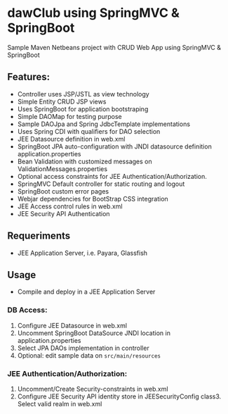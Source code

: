 dawClub using SpringMVC & SpringBoot
==========

Sample Maven Netbeans project with CRUD Web App using SpringMVC & SpringBoot

Features:
-------------
- Controller uses JSP/JSTL as view technology 
- Simple Entity CRUD JSP views
- Uses SpringBoot for application bootstraping
- Simple DAOMap for testing purpose
- Sample DAOJpa and Spring JdbcTemplate implementations
- Uses Spring CDI with qualifiers for DAO selection
- JEE Datasource definition in web.xml
- SpringBoot JPA auto-configuration with JNDI datasource definition application.properties
- Bean Validation with customized messages on ValidationMessages.properties
- Optional access constraints for JEE Authentication/Authorization.
- SpringMVC Default controller for static routing and logout
- SpringBoot custom error pages
- Webjar dependencies for BootStrap CSS integration
- JEE Access control rules in web.xml
- JEE Security API Authentication

## Requeriments

- JEE Application Server, i.e. Payara, Glassfish

## Usage
- Compile and deploy in a JEE Application Server

### DB Access:
1. Configure JEE Datasource in web.xml
2. Uncomment SpringBoot DataSource JNDI location in application.properties
3. Select JPA DAOs implementation in controller
4. Optional: edit sample data on `src/main/resources`

### JEE Authentication/Authorization:
1. Uncomment/Create Security-constraints in web.xml
2. Configure JEE Security API identity store in JEESecurityConfig class3. Select valid realm in web.xml